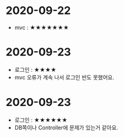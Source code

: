 # 2020-09-22
- mvc : ★★★★★★★

# 2020-09-23
- 로그인 : ★★★★
- mvc 오류가 계속 나서 로그인 반도 못했어요.

# 2020-09-23
- 로그인 : ★★★★★★
- DB쪽이나 Controller에 문제가 있는거 같아요.